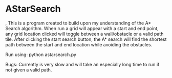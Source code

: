 # AStarSearch
,
This is a program created to build upon my understanding of the A* Search algorithm. When run a grid will appear with a start and end point, any grid location clicked will toggle between a wall/obstacle or a valid path tile. After clicking the start search button, the A* search will find the shortest path between the start and end location while avoiding the obstacles.

Run using: python astarsearch.py

Bugs: Currently is very slow and will take an especially long time to run if not given a valid path.

